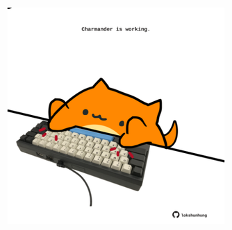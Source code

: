 <!-- built at 24/06/2022, 11:01:00 UTC -->
<p align="center">
  <img width="500" height="500" src="./ReadmeImage.svg">
</p>
